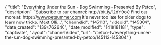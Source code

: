 {
    "title": "Everything Under the Sun - Dog Swimming - Presented By Petco",
    "description": "Subscribe to our channel: http:\/\/bit.ly\/12dY9oO Find out more at: https:\/\/www.petsummer.com It's never too late for older dogs to learn new tricks. Meet Olli...",
    "channelid": "145113",
    "videoid": "145304",
    "date_created": "1394762640",
    "date_modified": "1418181181",
    "type": "captivate",
    "layout": "channelVideo",
    "url": "\/petco-tv\/everything-under-the-sun-dog-swimming-presented-by-petco\/145113-145304"
}